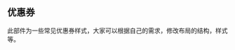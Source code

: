 ## 优惠券

<demo-model url="/pages/template/coupon/index"></demo-model>


此部件为一些常见优惠券样式，大家可以根据自己的需求，修改布局的结构，样式等。